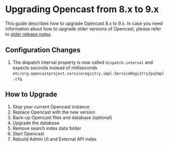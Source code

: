 Upgrading Opencast from 8.x to 9.x
==================================

This guide describes how to upgrade Opencast 8.x to 9.x. In case you need information about how to upgrade older
versions of Opencast, please refer to [older release notes](https://docs.opencast.org).

Configuration Changes
---------------------

1. The dispatch interval property is now called `dispatch.interval` and expects seconds instead of milliseconds
   `etc/org.opencastproject.serviceregistry.impl.ServiceRegistryJpaImpl.cfg`.

How to Upgrade
--------------

1. Stop your current Opencast instance
2. Replace Opencast with the new version
3. Back-up Opencast files and database (optional)
4. Upgrade the database
5. Remove search index data folder
6. Start Opencast
7. Rebuild Admin UI and External API index
